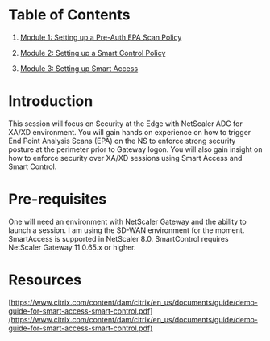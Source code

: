 # Table of Contents

1. [Module 1: Setting up a Pre-Auth EPA Scan Policy](./Module1)

2. [Module 2: Setting up a Smart Control Policy](./Module2)

3. [Module 3: Setting up Smart Access](./Module3)

# Introduction

This session will focus on Security at the Edge with NetScaler ADC for XA/XD environment. You will gain hands on experience on how to trigger End Point Analysis Scans (EPA) on the NS to enforce strong security posture at the perimeter prior to Gateway logon. You will also gain insight on how to enforce security over XA/XD sessions using Smart Access and Smart Control.

# Pre-requisites

One will need an environment with NetScaler Gateway and the ability to launch a session. I am using the SD-WAN environment for the moment. SmartAccess is supported in NetScaler 8.0. 
SmartControl requires NetScaler Gateway 11.0.65.x or higher.

# Resources
[https://www.citrix.com/content/dam/citrix/en_us/documents/guide/demo-guide-for-smart-access-smart-control.pdf](https://www.citrix.com/content/dam/citrix/en_us/documents/guide/demo-guide-for-smart-access-smart-control.pdf)


